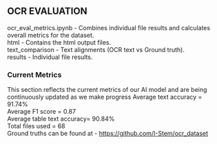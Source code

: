 ## OCR EVALUATION  
ocr_eval_metrics.ipynb -  Combines individual file results and calculates overall metrics for the dataset.  
html - Contains the html output files.   
text_comparison - Text alignments (OCR text vs Ground truth).  
results - Individual file results. 
  
### Current Metrics  
This section reflects the current metrics of our AI model and are being continuously updated as we make progress
Average text accuracy = 91.74%  
Average F1 score = 0.87  
Average table text accuracy=  90.84%  
Total files used =  68  
Ground truths can be found at - https://github.com/I-Stem/ocr_dataset
